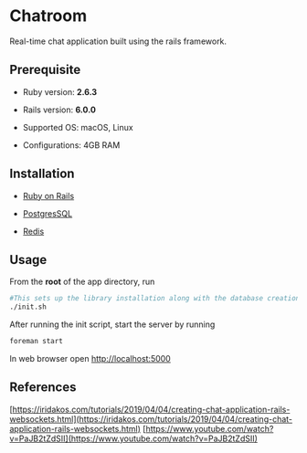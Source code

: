  # Chatroom

Real-time chat application built using the rails framework.

## Prerequisite

* Ruby version: **2.6.3**

* Rails version: **6.0.0**

* Supported OS: macOS, Linux

* Configurations: 4GB RAM

## Installation

+ [Ruby on Rails](https://guides.rubyonrails.org/v6.0/getting_started.html)

+ [PostgresSQL](https://www.postgresql.org/docs/9.3/tutorial-install.html)

+ [Redis](https://redis.io/topics/quickstart)

## Usage

From the **root** of the app directory, run
```bash
#This sets up the library installation along with the database creation and migration
./init.sh
```

After running the init script, start the server by running

```bash
foreman start
```

In web browser open [http://localhost:5000]()

## References

[https://iridakos.com/tutorials/2019/04/04/creating-chat-application-rails-websockets.html](https://iridakos.com/tutorials/2019/04/04/creating-chat-application-rails-websockets.html)
[https://www.youtube.com/watch?v=PaJB2tZdSII](https://www.youtube.com/watch?v=PaJB2tZdSII)